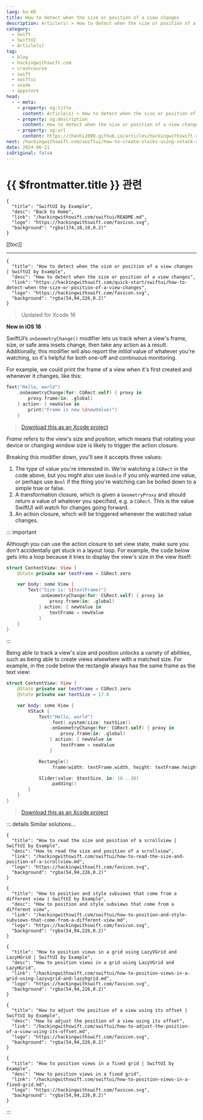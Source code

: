 ```yaml
---
lang: ko-KR
title: How to detect when the size or position of a view changes
description: Article(s) > How to detect when the size or position of a view changes
category:
  - Swift
  - SwiftUI
  - Article(s)
tag: 
  - blog
  - hackingwithswift.com
  - crashcourse
  - swift
  - swiftui
  - xcode
  - appstore
head:
  - - meta:
    - property: og:title
      content: Article(s) > How to detect when the size or position of a view changes
    - property: og:description
      content: How to detect when the size or position of a view changes
    - property: og:url
      content: https://chanhi2000.github.io/articles/hackingwithswift.com/swiftui/how-to-detect-when-the-size-or-position-of-a-view-changes.html
next: /hackingwithswift.com/swiftui/how-to-create-stacks-using-vstack-and-hstack.md
date: 2024-06-21
isOriginal: false
---
```


# {{ $frontmatter.title }} 관련

```component VPCard
{
  "title": "SwiftUI by Example",
  "desc": "Back to Home",
  "link": "/hackingwithswift.com/swiftui/README.md",
  "logo": "https://hackingwithswift.com/favicon.svg",
  "background": "rgba(174,10,10,0.2)"
}
```

[[toc]]

---

```component VPCard
{
  "title": "How to detect when the size or position of a view changes | SwiftUI by Example",
  "desc": "How to detect when the size or position of a view changes",
  "link": "https://hackingwithswift.com/quick-start/swiftui/how-to-detect-when-the-size-or-position-of-a-view-changes",
  "logo": "https://hackingwithswift.com/favicon.svg",
  "background": "rgba(54,94,226,0.2)"
}
```

> Updated for Xcode 16

**New in iOS 18**

SwiftUI’s `onGeometryChange()` modifier lets us track when a view's frame, size, or safe area insets change, then take any action as a result. Additionally, this modifier will also report the *initial* value of whatever you're watching, so it's helpful for both one-off and continuous monitoring.

For example, we could print the frame of a view when it's first created and whenever it changes, like this:

```swift
Text("Hello, world")
    .onGeometryChange(for: CGRect.self) { proxy in
        proxy.frame(in: .global)
    } action: { newValue in
        print("Frame is now \(newValue)")
    }
```

> [<FontIcon icon="fas fa-file-zipper"/>Download this as an Xcode project](https://hackingwithswift.com/files/projects/swiftui/how-to-detect-when-the-size-or-position-of-a-view-changes-1.zip)

*Frame* refers to the view's size and position, which means that rotating your device or changing window size is likely to trigger the action closure.

Breaking this modifier down, you'll see it accepts three values:

1. The type of value you're interested in. We're watching a `CGRect` in the code above, but you might also use `Double` if you only wanted one value, or perhaps use `Bool` if the thing you're watching can be boiled down to a simple true or false.
2. A transformation closure, which is given a `GeometryProxy` and should return a value of whatever you specified, e.g. a `CGRect`. This is the value SwiftUI will watch for changes going forward.
3. An action closure, which will be triggered whenever the watched value changes.

::: important

Although you can use the action closure to set view state, make sure you don't accidentally get stuck in a layout loop. For example, the code below gets into a loop because it tries to display the view's size in the view itself:

```swift
struct ContentView: View {
    @State private var textFrame = CGRect.zero

    var body: some View {
        Text("Size is: \(textFrame)")
            .onGeometryChange(for: CGRect.self) { proxy in
                proxy.frame(in: .global)
            } action: { newValue in
                textFrame = newValue
            }
    }
}
```

:::

Being able to track a view's size and position unlocks a variety of abilities, such as being able to create views elsewhere with a matched size. For example, in the code below the rectangle always has the same frame as the text view:

```swift
struct ContentView: View {
    @State private var textFrame = CGRect.zero
    @State private var textSize = 17.0

    var body: some View {
        VStack {
            Text("Hello, world")
                .font(.system(size: textSize))
                .onGeometryChange(for: CGRect.self) { proxy in
                    proxy.frame(in: .global)
                } action: { newValue in
                    textFrame = newValue
                }

            Rectangle()
                .frame(width: textFrame.width, height: textFrame.height)

            Slider(value: $textSize, in: 10...30)
                .padding()
        }
    }
}
```

> [<FontIcon icon="fas fa-file-zipper"/>Download this as an Xcode project](https://hackingwithswift.com/files/projects/swiftui/how-to-detect-when-the-size-or-position-of-a-view-changes-2.zip)

::: details Similar solutions…

```component VPCard
{
  "title": "How to read the size and position of a scrollview | SwiftUI by Example",
  "desc": "How to read the size and position of a scrollview",
  "link": "/hackingwithswift.com/swiftui/how-to-read-the-size-and-position-of-a-scrollview.md",
  "logo": "https://hackingwithswift.com/favicon.svg",
  "background": "rgba(54,94,226,0.2)"
}
```

```component VPCard
{
  "title": "How to position and style subviews that come from a different view | SwiftUI by Example",
  "desc": "How to position and style subviews that come from a different view",
  "link": "/hackingwithswift.com/swiftui/how-to-position-and-style-subviews-that-come-from-a-different-view.md",
  "logo": "https://hackingwithswift.com/favicon.svg",
  "background": "rgba(54,94,226,0.2)"
}
```

```component VPCard
{
  "title": "How to position views in a grid using LazyVGrid and LazyHGrid | SwiftUI by Example",
  "desc": "How to position views in a grid using LazyVGrid and LazyHGrid",
  "link": "/hackingwithswift.com/swiftui/how-to-position-views-in-a-grid-using-lazyvgrid-and-lazyhgrid.md",
  "logo": "https://hackingwithswift.com/favicon.svg",
  "background": "rgba(54,94,226,0.2)"
}
```

```component VPCard
{
  "title": "How to adjust the position of a view using its offset | SwiftUI by Example",
  "desc": "How to adjust the position of a view using its offset",
  "link": "/hackingwithswift.com/swiftui/how-to-adjust-the-position-of-a-view-using-its-offset.md",
  "logo": "https://hackingwithswift.com/favicon.svg",
  "background": "rgba(54,94,226,0.2)"
}
```

```component VPCard
{
  "title": "How to position views in a fixed grid | SwiftUI by Example",
  "desc": "How to position views in a fixed grid",
  "link": "/hackingwithswift.com/swiftui/how-to-position-views-in-a-fixed-grid.md",
  "logo": "https://hackingwithswift.com/favicon.svg",
  "background": "rgba(54,94,226,0.2)"
}
```

:::

